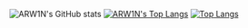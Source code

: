 <!--START_SECTION:waka-->
<!--END_SECTION:waka-->

![ARW1N's GitHub stats](https://github-readme-stats.vercel.app/api?username=ARW1N&bg_color=30,e96443,904e95&title_color=fff&text_color=fff)
[![ARW1N's Top Langs](https://github-readme-stats.vercel.app/api/top-langs/?username=ARW1N&bg_color=30,e96443,904e95&title_color=fff&text_color=fff&layout=compact)](https://github.com/anuraghazra/github-readme-stats)
[![Top Langs](https://github-readme-stats.vercel.app/api/top-langs/?username=ARW1N&layout=compact)](https://github.com/anuraghazra/github-readme-stats)
